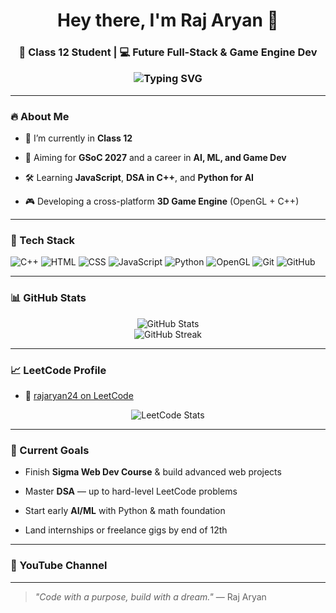 <h1 align="center">Hey there, I'm Raj Aryan 👋</h1>
<h3 align="center">🚀 Class 12 Student | 💻 Future Full-Stack & Game Engine Dev 
<p align="center">
  <img src="https://readme-typing-svg.demolab.com?font=Fira+Code&size=22&pause=1000&center=true&vCenter=true&width=435&lines=Full+Stack+Web+Dev+%E2%9C%8C%EF%B8%8F;DSA+%7C+AI%2FML+%7C+OpenGL+Engine+Builder;GSoC+2027+Dreamer+%F0%9F%8C%9F;Learning+%7C+Building+%7C+Evolving" alt="Typing SVG" />
</p>

---

### 🔥 About Me

- 🧠 I’m currently in **Class 12**
- 🎯 Aiming for **GSoC 2027** and a career in **AI, ML, and Game Dev**

- 🛠️ Learning **JavaScript**, **DSA in C++**, and **Python for AI**
- 🎮 Developing a cross-platform **3D Game Engine** (OpenGL + C++)

---

### 🧰 Tech Stack

![C++](https://img.shields.io/badge/-C++-00599C?style=for-the-badge&logo=cplusplus&logoColor=white)
![HTML](https://img.shields.io/badge/-HTML-E34F26?style=for-the-badge&logo=html5&logoColor=white)
![CSS](https://img.shields.io/badge/-CSS-1572B6?style=for-the-badge&logo=css3)
![JavaScript](https://img.shields.io/badge/-JavaScript-F7DF1E?style=for-the-badge&logo=javascript&logoColor=black)
![Python](https://img.shields.io/badge/-Python-3776AB?style=for-the-badge&logo=python&logoColor=white)
![OpenGL](https://img.shields.io/badge/-OpenGL-5586A4?style=for-the-badge&logo=opengl)
![Git](https://img.shields.io/badge/-Git-F05032?style=for-the-badge&logo=git&logoColor=white)
![GitHub](https://img.shields.io/badge/-GitHub-181717?style=for-the-badge&logo=github)

---

### 📊 GitHub Stats

<p align="center">
  <img src="https://github-readme-stats.vercel.app/api?username=rajaryan2007&show_icons=true&theme=radical" alt="GitHub Stats" />
  <br />
  <img src="https://github-readme-streak-stats.herokuapp.com/?user=rajaryan2007&theme=radical" alt="GitHub Streak" />
</p>

---

### 📈 LeetCode Profile

- 🔗 [rajaryan24 on LeetCode](https://leetcode.com/rajaryan24/)

<p align="center">
  <img src="https://leetcard.jacoblin.cool/rajaryan24?theme=dark&font=Fira+Code&ext=heatmap" alt="LeetCode Stats" />
</p>

---

### 🎯 Current Goals

- Finish **Sigma Web Dev Course** & build advanced web projects
- Master **DSA** — up to hard-level LeetCode problems
- Start early **AI/ML** with Python & math foundation

- Land internships or freelance gigs by end of 12th

---

### 🎥 YouTube Channel



---

> *"Code with a purpose, build with a dream."* — Raj Aryan

